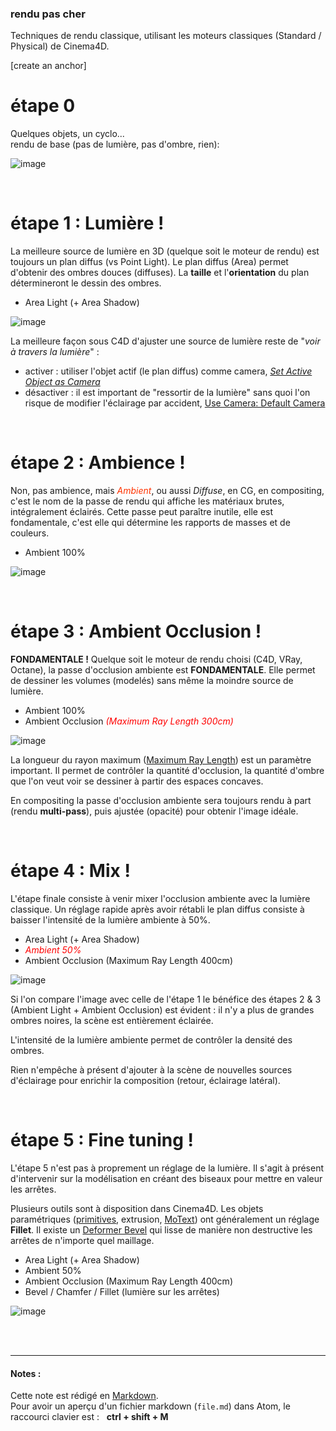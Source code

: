 ### rendu pas cher

Techniques de rendu classique, utilisant les moteurs classiques (Standard / Physical) de Cinema4D.
<br>

[create an anchor]

# étape 0
Quelques objets, un cyclo...  
rendu de base (pas de lumière, pas d'ombre, rien):

![image](./rendu-1.png)

<br>

# étape 1 : Lumière !
La meilleure source de lumière en 3D (quelque soit le moteur de rendu) est toujours un plan diffus (vs Point Light). Le plan diffus (Area) permet d'obtenir des ombres douces (diffuses). La **taille** et l'**orientation** du plan détermineront le dessin des ombres.
- Area Light (+ Area Shadow)

![image](./rendu-2.png)

La meilleure façon sous C4D d'ajuster une source de lumière reste de "*voir à travers la lumière*" :
- activer : utiliser l'objet actif (le plan diffus) comme camera, [*Set Active Object as Camera*](./screenshots/SetActiveObjectAsCamera.png)
- désactiver : il est important de "ressortir de la lumière" sans quoi l'on risque de modifier l'éclairage par accident, [Use Camera: Default Camera](./screenshots/BackToDefaultCamera.png)

<br>

# étape 2 : Ambience !
Non, pas ambience, mais <i style='color:#f30'>Ambient</i>, ou aussi <i>Diffuse</i>, en CG, en compositing, c'est le nom de la passe de rendu qui affiche les matériaux brutes, intégralement éclairés. Cette passe peut paraître inutile, elle est fondamentale, c'est elle qui détermine les rapports de masses et de couleurs.
- Ambient 100%

![image](./rendu-3.png)

<br>

# étape 3 : Ambient Occlusion !
**FONDAMENTALE !** Quelque soit le moteur de rendu choisi (C4D, VRay, Octane), la passe d'occlusion ambiente est **FONDAMENTALE**. Elle permet de dessiner les volumes (modelés) sans même la moindre source de lumière.
- Ambient 100%
- Ambient Occlusion <i style='color:red'>(Maximum Ray Length 300cm)</i>

![image](./rendu-4.png)

La longueur du rayon maximum ([Maximum Ray Length]()) est un paramètre important. Il permet de contrôler la quantité d'occlusion, la quantité d'ombre que l'on veut voir se dessiner à partir des espaces concaves.

En compositing la passe d'occlusion ambiente sera toujours rendu à part (rendu **multi-pass**), puis ajustée (opacité) pour obtenir l'image idéale.

<br>

# étape 4 : Mix !
L'étape finale consiste à venir mixer l'occlusion ambiente avec la lumière classique. Un réglage rapide après avoir rétabli le plan diffus consiste à baisser l'intensité de la lumière ambiente à 50%.


- Area Light (+ Area Shadow)
- <i style='color:red'>Ambient 50%</i>
- Ambient Occlusion (Maximum Ray Length 400cm)

![image](./rendu-5.png)

Si l'on compare l'image avec celle de l'étape 1 le bénéfice des étapes 2 & 3 (Ambient Light + Ambient Occlusion) est évident : il n'y a plus de grandes ombres noires, la scène est entièrement éclairée.

L'intensité de la lumière ambiente permet de contrôler la densité des ombres.

Rien n'empêche à présent d'ajouter à la scène de nouvelles sources d'éclairage pour enrichir la composition (retour, éclairage latéral).

<br>

# étape 5 : Fine tuning !

L'étape 5 n'est pas à proprement un réglage de la lumière. Il s'agit à présent d'intervenir sur la modélisation en créant des biseaux pour mettre en valeur les arrêtes.

Plusieurs outils sont à disposition dans Cinema4D. Les objets paramétriques ([primitives](), extrusion, [MoText]()) ont généralement un réglage **Fillet**. Il existe un [Deformer Bevel]() qui lisse de manière non destructive les arrêtes de n'importe quel maillage.

- Area Light (+ Area Shadow)
- Ambient 50%
- Ambient Occlusion (Maximum Ray Length 400cm)
- Bevel / Chamfer / Fillet (lumière sur les arrêtes)

![image](./rendu-6.png)

<br>
<br>

---  


#### Notes :
Cette note est rédigé en [Markdown]().  
Pour avoir un aperçu d'un fichier markdown (`file.md`) dans Atom, le raccourci clavier est :  
**ctrl + shift + M**
